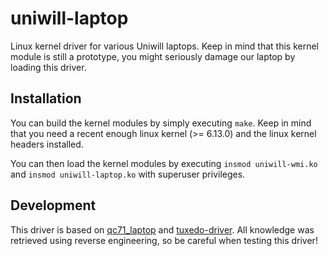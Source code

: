 # uniwill-laptop
Linux kernel driver for various Uniwill laptops. Keep in mind that this kernel module is still
a prototype, you might seriously damage our laptop by loading this driver.

## Installation
You can build the kernel modules by simply executing `make`. Keep in mind that you need a recent enough linux kernel (>= 6.13.0)
and the linux kernel headers installed.

You can then load the kernel modules by executing `insmod uniwill-wmi.ko` and `insmod uniwill-laptop.ko` with superuser privileges.

## Development

This driver is based on [qc71_laptop](https://github.com/pobrn/qc71_laptop) and [tuxedo-driver](https://github.com/tuxedocomputers/tuxedo-drivers).
All knowledge was retrieved using reverse engineering, so be careful when testing this driver!
